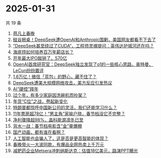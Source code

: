 # 2025-01-31

共 19 条

<!-- BEGIN 36KR -->
<!-- 最后更新时间 2025-01-31 01:12:51 +0800 -->
1. [蒋凡上春晚](https://36kr.com/p/3143754704994052)
1. [硅谷掀桌！DeepSeek遭OpenAI和Anthropic围剿，美国网友都看不下去了](https://36kr.com/p/3144853084871433)
1. [“DeepSeek甚至绕过了CUDA”，工程师灵魂提问：英伟达护城河还在吗？](https://36kr.com/p/3143877560589065)
1. [海底捞如何培养百万年薪店长？](https://36kr.com/p/3140471061912327)
1. [开年最大IPO敲钟了，570亿](https://36kr.com/p/3144538996054786)
1. [OpenAI首席研究官：DeepSeek独立发现了o1的一些核心思路，奥特曼、LeCun纷纷置评](https://36kr.com/p/3143806457797121)
1. [1.6万亿！微信「蓝包」的野心，藏不住了？](https://36kr.com/p/3143811311819527)
1. [DeepSeek遭美大规模网络攻击，美方反应引发热议](https://36kr.com/p/3143378890440193)
1. [AI“硬控”拜年](https://36kr.com/p/3143094561741320)
1. [过个年，有多少家庭因洗碗机而吵架？](https://36kr.com/p/3144542456912647)
1. [年货“C位”之战，卷起新变化](https://36kr.com/p/3143817214663433)
1. [特朗普都惊呼中国新公司的灵活，我们还能学习什么？](https://36kr.com/p/3142032131037960)
1. [11年票房超78亿！“男主角”家喻户晓，春节档没它不完整？](https://36kr.com/p/3143821471898116)
1. [净利骤降超98%，晶科能源凛冬已至](https://36kr.com/p/3143247417720322)
1. [背水一战：春节档电影含“金”量爆棚](https://36kr.com/p/3143296520076804)
1. [国产动画，都有谁在看啊？](https://36kr.com/p/3143549954244354)
1. [人工智能也会骗人了，这是否是更高智能的体现？](https://36kr.com/p/3129680244185096)
1. [春晚带火一大波同款，有爆品全网热卖上千万元](https://36kr.com/p/3143835920947712)
1. [减肥药企业Metsera冲刺纳斯达克：估值18亿美元，路演PPT曝光](https://36kr.com/p/3142039131970307)
<!-- END 36KR -->